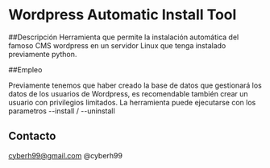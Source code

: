 # Wordpress Automatic Install Tool

 ##Descripción
  Herramienta que permite la instalación automática del famoso CMS wordpress en un servidor Linux que tenga instalado previamente python.
  
##Empleo

Previamente tenemos que haber creado la base de datos que gestionará los datos de los usuarios de Wordpress, es recomendable también crear un usuario con privilegios limitados.
La herramienta puede ejecutarse con los parametros --install / --uninstall


## Contacto
cyberh99@gmail.com
@cyberh99
